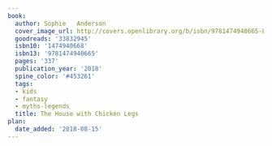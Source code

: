 ```yaml
---
book:
  author: Sophie   Anderson
  cover_image_url: http://covers.openlibrary.org/b/isbn/9781474940665-L.jpg
  goodreads: '33832945'
  isbn10: '1474940668'
  isbn13: '9781474940665'
  pages: '337'
  publication_year: '2018'
  spine_color: '#453261'
  tags:
  - kids
  - fantasy
  - myths-legends
  title: The House with Chicken Legs
plan:
  date_added: '2018-08-15'
---
```

